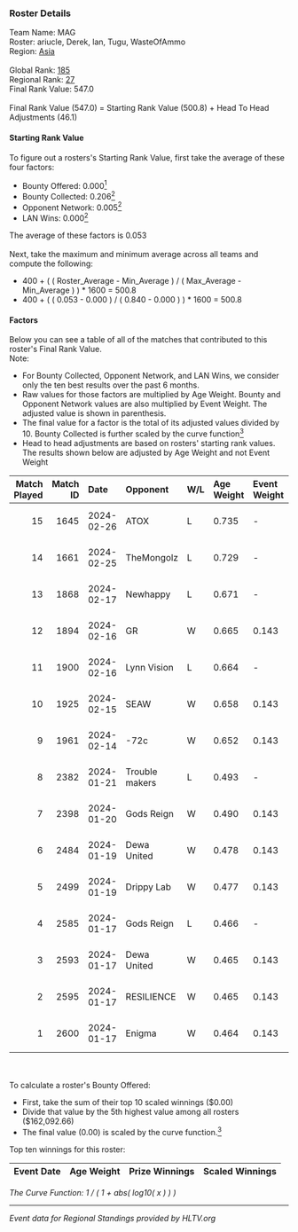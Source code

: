 ### Roster Details<br />
Team Name: MAG<br />
Roster: ariucle, Derek, lan, Tugu, WasteOfAmmo<br />
Region: [Asia]( ../standings_asia.md)<br />
<br />
Global Rank: [185](../standings_global.md)<br />
Regional Rank: [27]( ../standings_asia.md)<br />
Final Rank Value:  547.0<br />
<br />
Final Rank Value (547.0) = Starting Rank Value (500.8) + Head To Head Adjustments (46.1)<br />

#### Starting Rank Value<br />
To figure out a rosters's Starting Rank Value, first take the average of these four factors:<br />
- Bounty Offered: 0.000[<sup>1</sup>](#table2)
- Bounty Collected: 0.206[<sup>2</sup>](#table1)
- Opponent Network: 0.005[<sup>2</sup>](#table1)
- LAN Wins: 0.000[<sup>2</sup>](#table1)

The average of these factors is 0.053<br />
<br />
Next, take the maximum and minimum average across all teams and compute the following:<br />
- 400 + ( ( Roster_Average - Min_Average ) / ( Max_Average - Min_Average ) ) * 1600 = 500.8
- 400 + ( ( 0.053 - 0.000 ) / ( 0.840 - 0.000 ) ) * 1600 = 500.8


#### Factors<br />
Below you can see a table of all of the matches that contributed to this roster's Final Rank Value.<br />
Note:<br />

- For Bounty Collected, Opponent Network, and LAN Wins, we consider only the ten best results over the past 6 months.
- Raw values for those factors are multiplied by Age Weight. Bounty and Opponent Network values are also multiplied by Event Weight. The adjusted value is shown in parenthesis.
- The final value for a factor is the total of its adjusted values divided by 10. Bounty Collected is further scaled by the curve function[<sup>3</sup>](#curveFunction)
- Head to head adjustments are based on rosters' starting rank values. The results shown below are adjusted by Age Weight and not Event Weight
<span id="table1"></span><br />


| Match Played | Match ID | Date       | Opponent       | W/L | Age Weight | Event Weight | Bounty Collected | Opponent Network | LAN Wins  | H2H Adj. | Roster                                    |
| -: | -: | :- | :- | :- | :- | :- | :- | :- | :- | -: | :- |
|           15 |     1645 | 2024-02-26 | ATOX           | L   | 0.735      | -            | -                | -                | -         |    -5.26 | ariucle, Derek, lan, Tugu, WasteOfAmmo    |
|           14 |     1661 | 2024-02-25 | TheMongolz     | L   | 0.729      | -            | -                | -                | -         |    -0.17 | ariucle, Derek, lan, Tugu, WasteOfAmmo    |
|           13 |     1868 | 2024-02-17 | Newhappy       | L   | 0.671      | -            | -                | -                | -         |    -6.78 | ariucle, Derek, Jaytzy, Tugu, WasteOfAmmo |
|           12 |     1894 | 2024-02-16 | GR             | W   | 0.665      | 0.143        | 0.005 (0.000)    | 0.217 (0.021)    | 0 (0.000) |    13.57 | ariucle, Derek, Jaytzy, Tugu, WasteOfAmmo |
|           11 |     1900 | 2024-02-16 | Lynn Vision    | L   | 0.664      | -            | -                | -                | -         |    -0.78 | ariucle, Derek, Jaytzy, Tugu, WasteOfAmmo |
|           10 |     1925 | 2024-02-15 | SEAW           | W   | 0.658      | 0.143        | 0.000 (0.000)    | 0.029 (0.003)    | 0 (0.000) |     6.64 | ariucle, Derek, Jaytzy, Tugu, WasteOfAmmo |
|            9 |     1961 | 2024-02-14 | -72c           | W   | 0.652      | 0.143        | 0.003 (0.000)    | 0.053 (0.005)    | 0 (0.000) |    12.62 | ariucle, Derek, Jaytzy, Tugu, WasteOfAmmo |
|            8 |     2382 | 2024-01-21 | Trouble makers | L   | 0.493      | -            | -                | -                | -         |    -8.26 | ariucle, Derek, Jaytzy, Tugu, WasteOfAmmo |
|            7 |     2398 | 2024-01-20 | Gods Reign     | W   | 0.490      | 0.143        | 0.011 (0.001)    | 0.143 (0.010)    | 0 (0.000) |    11.45 | ariucle, Derek, Jaytzy, Tugu, WasteOfAmmo |
|            6 |     2484 | 2024-01-19 | Dewa United    | W   | 0.478      | 0.143        | 0.000 (0.000)    | 0.084 (0.006)    | 0 (0.000) |     5.58 | ariucle, Derek, Jaytzy, Tugu, WasteOfAmmo |
|            5 |     2499 | 2024-01-19 | Drippy Lab     | W   | 0.477      | 0.143        | 0.000 (0.000)    | 0.041 (0.003)    | 0 (0.000) |     5.29 | ariucle, Derek, Jaytzy, Tugu, WasteOfAmmo |
|            4 |     2585 | 2024-01-17 | Gods Reign     | L   | 0.466      | -            | -                | -                | -         |    -3.69 | ariucle, Derek, Jaytzy, Tugu, WasteOfAmmo |
|            3 |     2593 | 2024-01-17 | Dewa United    | W   | 0.465      | 0.143        | 0.000 (0.000)    | 0.084 (0.006)    | 0 (0.000) |     5.35 | ariucle, Derek, Jaytzy, Tugu, WasteOfAmmo |
|            2 |     2595 | 2024-01-17 | RESILIENCE     | W   | 0.465      | 0.143        | 0.000 (0.000)    | 0.021 (0.001)    | 0 (0.000) |     5.29 | ariucle, Derek, Jaytzy, Tugu, WasteOfAmmo |
|            1 |     2600 | 2024-01-17 | Enigma         | W   | 0.464      | 0.143        | 0.000 (0.000)    | 0.000 (0.000)    | 0 (0.000) |     5.25 | ariucle, Derek, Jaytzy, Tugu, WasteOfAmmo |

<br />
<span id="table2"></span><br />
To calculate a roster's Bounty Offered:<br />

- First, take the sum of their top 10 scaled winnings ($0.00)
- Divide that value by the 5th highest value among all rosters ($162,092.66)
- The final value (0.00) is scaled by the curve function.[<sup>3</sup>](#curveFunction)

Top ten winnings for this roster:<br />

| Event Date | Age Weight | Prize Winnings | Scaled Winnings |
| :- | -: | :- | :- |


<span id="curveFunction"></span>_The Curve Function: 1 / ( 1 + abs( log10( x ) ) )_<br />

---
_Event data for Regional Standings provided by HLTV.org_<br />
